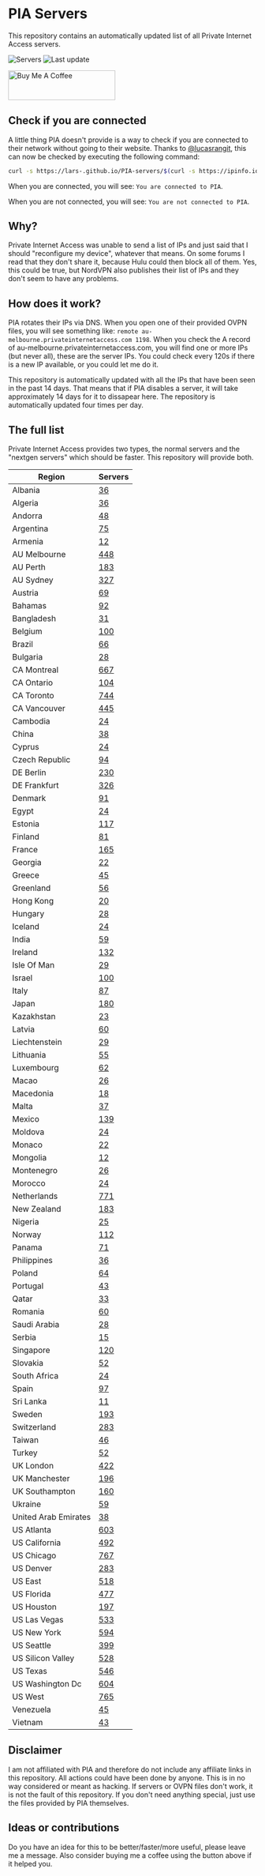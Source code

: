 # PIA Servers
This repository contains an automatically updated list of all Private Internet Access servers.

![Servers](https://img.shields.io/badge/servers-16652-brightgreen) ![Last update](https://img.shields.io/badge/last%20update-2024--12--27%2003%3A01%20CET-brightgreen)

<a href="https://www.buymeacoffee.com/Lars-" target="_blank"><img src="https://cdn.buymeacoffee.com/buttons/v2/default-orange.png" alt="Buy Me A Coffee" height="60" style="height: 60px !important;width: 217px !important;" ></a>

## Check if you are connected
A little thing PIA doesn't provide is a way to check if you are connected to their network without going to their website.
Thanks to [@lucasrangit](https://github.com/lucasrangit), this can now be checked by executing the following command:
```bash
curl -s https://lars-.github.io/PIA-servers/$(curl -s https://ipinfo.io/ip)
```

When you are connected, you will see: `You are connected to PIA`.

When you are not connected, you will see: `You are not connected to PIA`.

## Why?
Private Internet Access was unable to send a list of IPs and just said that I should "reconfigure my device", whatever that means.
On some forums I read that they don't share it, because Hulu could then block all of them. Yes, this could be true, but NordVPN also publishes their list of IPs and they don't seem to have any problems.

## How does it work?
PIA rotates their IPs via DNS. When you open one of their provided OVPN files, you will see something like:
`remote au-melbourne.privateinternetaccess.com 1198`. When you check the A record of au-melbourne.privateinternetaccess.com, you will find one or more IPs (but never all), these are the server IPs.
You could check every 120s if there is a new IP available, or you could let me do it.

This repository is automatically updated with all the IPs that have been seen in the past 14 days. That means that if PIA disables a server, it will take approximately 14 days for it to dissapear here.
The repository is automatically updated four times per day.

## The full list
Private Internet Access provides two types, the normal servers and the "nextgen servers" which should be faster. This repository will provide both.

Region | Servers
------ |--------
Albania | [36](https://github.com/Lars-/PIA-servers/tree/master/regions/Albania)
Algeria | [36](https://github.com/Lars-/PIA-servers/tree/master/regions/Algeria)
Andorra | [48](https://github.com/Lars-/PIA-servers/tree/master/regions/Andorra)
Argentina | [75](https://github.com/Lars-/PIA-servers/tree/master/regions/Argentina)
Armenia | [12](https://github.com/Lars-/PIA-servers/tree/master/regions/Armenia)
AU Melbourne | [448](https://github.com/Lars-/PIA-servers/tree/master/regions/AU%20Melbourne)
AU Perth | [183](https://github.com/Lars-/PIA-servers/tree/master/regions/AU%20Perth)
AU Sydney | [327](https://github.com/Lars-/PIA-servers/tree/master/regions/AU%20Sydney)
Austria | [69](https://github.com/Lars-/PIA-servers/tree/master/regions/Austria)
Bahamas | [92](https://github.com/Lars-/PIA-servers/tree/master/regions/Bahamas)
Bangladesh | [31](https://github.com/Lars-/PIA-servers/tree/master/regions/Bangladesh)
Belgium | [100](https://github.com/Lars-/PIA-servers/tree/master/regions/Belgium)
Brazil | [66](https://github.com/Lars-/PIA-servers/tree/master/regions/Brazil)
Bulgaria | [28](https://github.com/Lars-/PIA-servers/tree/master/regions/Bulgaria)
CA Montreal | [667](https://github.com/Lars-/PIA-servers/tree/master/regions/CA%20Montreal)
CA Ontario | [104](https://github.com/Lars-/PIA-servers/tree/master/regions/CA%20Ontario)
CA Toronto | [744](https://github.com/Lars-/PIA-servers/tree/master/regions/CA%20Toronto)
CA Vancouver | [445](https://github.com/Lars-/PIA-servers/tree/master/regions/CA%20Vancouver)
Cambodia | [24](https://github.com/Lars-/PIA-servers/tree/master/regions/Cambodia)
China | [38](https://github.com/Lars-/PIA-servers/tree/master/regions/China)
Cyprus | [24](https://github.com/Lars-/PIA-servers/tree/master/regions/Cyprus)
Czech Republic | [94](https://github.com/Lars-/PIA-servers/tree/master/regions/Czech%20Republic)
DE Berlin | [230](https://github.com/Lars-/PIA-servers/tree/master/regions/DE%20Berlin)
DE Frankfurt | [326](https://github.com/Lars-/PIA-servers/tree/master/regions/DE%20Frankfurt)
Denmark | [91](https://github.com/Lars-/PIA-servers/tree/master/regions/Denmark)
Egypt | [24](https://github.com/Lars-/PIA-servers/tree/master/regions/Egypt)
Estonia | [117](https://github.com/Lars-/PIA-servers/tree/master/regions/Estonia)
Finland | [81](https://github.com/Lars-/PIA-servers/tree/master/regions/Finland)
France | [165](https://github.com/Lars-/PIA-servers/tree/master/regions/France)
Georgia | [22](https://github.com/Lars-/PIA-servers/tree/master/regions/Georgia)
Greece | [45](https://github.com/Lars-/PIA-servers/tree/master/regions/Greece)
Greenland | [56](https://github.com/Lars-/PIA-servers/tree/master/regions/Greenland)
Hong Kong | [20](https://github.com/Lars-/PIA-servers/tree/master/regions/Hong%20Kong)
Hungary | [28](https://github.com/Lars-/PIA-servers/tree/master/regions/Hungary)
Iceland | [24](https://github.com/Lars-/PIA-servers/tree/master/regions/Iceland)
India | [59](https://github.com/Lars-/PIA-servers/tree/master/regions/India)
Ireland | [132](https://github.com/Lars-/PIA-servers/tree/master/regions/Ireland)
Isle Of Man | [29](https://github.com/Lars-/PIA-servers/tree/master/regions/Isle%20Of%20Man)
Israel | [100](https://github.com/Lars-/PIA-servers/tree/master/regions/Israel)
Italy | [87](https://github.com/Lars-/PIA-servers/tree/master/regions/Italy)
Japan | [180](https://github.com/Lars-/PIA-servers/tree/master/regions/Japan)
Kazakhstan | [23](https://github.com/Lars-/PIA-servers/tree/master/regions/Kazakhstan)
Latvia | [60](https://github.com/Lars-/PIA-servers/tree/master/regions/Latvia)
Liechtenstein | [29](https://github.com/Lars-/PIA-servers/tree/master/regions/Liechtenstein)
Lithuania | [55](https://github.com/Lars-/PIA-servers/tree/master/regions/Lithuania)
Luxembourg | [62](https://github.com/Lars-/PIA-servers/tree/master/regions/Luxembourg)
Macao | [26](https://github.com/Lars-/PIA-servers/tree/master/regions/Macao)
Macedonia | [18](https://github.com/Lars-/PIA-servers/tree/master/regions/Macedonia)
Malta | [37](https://github.com/Lars-/PIA-servers/tree/master/regions/Malta)
Mexico | [139](https://github.com/Lars-/PIA-servers/tree/master/regions/Mexico)
Moldova | [24](https://github.com/Lars-/PIA-servers/tree/master/regions/Moldova)
Monaco | [22](https://github.com/Lars-/PIA-servers/tree/master/regions/Monaco)
Mongolia | [12](https://github.com/Lars-/PIA-servers/tree/master/regions/Mongolia)
Montenegro | [26](https://github.com/Lars-/PIA-servers/tree/master/regions/Montenegro)
Morocco | [24](https://github.com/Lars-/PIA-servers/tree/master/regions/Morocco)
Netherlands | [771](https://github.com/Lars-/PIA-servers/tree/master/regions/Netherlands)
New Zealand | [183](https://github.com/Lars-/PIA-servers/tree/master/regions/New%20Zealand)
Nigeria | [25](https://github.com/Lars-/PIA-servers/tree/master/regions/Nigeria)
Norway | [112](https://github.com/Lars-/PIA-servers/tree/master/regions/Norway)
Panama | [71](https://github.com/Lars-/PIA-servers/tree/master/regions/Panama)
Philippines | [36](https://github.com/Lars-/PIA-servers/tree/master/regions/Philippines)
Poland | [64](https://github.com/Lars-/PIA-servers/tree/master/regions/Poland)
Portugal | [43](https://github.com/Lars-/PIA-servers/tree/master/regions/Portugal)
Qatar | [33](https://github.com/Lars-/PIA-servers/tree/master/regions/Qatar)
Romania | [60](https://github.com/Lars-/PIA-servers/tree/master/regions/Romania)
Saudi Arabia | [28](https://github.com/Lars-/PIA-servers/tree/master/regions/Saudi%20Arabia)
Serbia | [15](https://github.com/Lars-/PIA-servers/tree/master/regions/Serbia)
Singapore | [120](https://github.com/Lars-/PIA-servers/tree/master/regions/Singapore)
Slovakia | [52](https://github.com/Lars-/PIA-servers/tree/master/regions/Slovakia)
South Africa | [24](https://github.com/Lars-/PIA-servers/tree/master/regions/South%20Africa)
Spain | [97](https://github.com/Lars-/PIA-servers/tree/master/regions/Spain)
Sri Lanka | [11](https://github.com/Lars-/PIA-servers/tree/master/regions/Sri%20Lanka)
Sweden | [193](https://github.com/Lars-/PIA-servers/tree/master/regions/Sweden)
Switzerland | [283](https://github.com/Lars-/PIA-servers/tree/master/regions/Switzerland)
Taiwan | [46](https://github.com/Lars-/PIA-servers/tree/master/regions/Taiwan)
Turkey | [52](https://github.com/Lars-/PIA-servers/tree/master/regions/Turkey)
UK London | [422](https://github.com/Lars-/PIA-servers/tree/master/regions/UK%20London)
UK Manchester | [196](https://github.com/Lars-/PIA-servers/tree/master/regions/UK%20Manchester)
UK Southampton | [160](https://github.com/Lars-/PIA-servers/tree/master/regions/UK%20Southampton)
Ukraine | [59](https://github.com/Lars-/PIA-servers/tree/master/regions/Ukraine)
United Arab Emirates | [38](https://github.com/Lars-/PIA-servers/tree/master/regions/United%20Arab%20Emirates)
US Atlanta | [603](https://github.com/Lars-/PIA-servers/tree/master/regions/US%20Atlanta)
US California | [492](https://github.com/Lars-/PIA-servers/tree/master/regions/US%20California)
US Chicago | [767](https://github.com/Lars-/PIA-servers/tree/master/regions/US%20Chicago)
US Denver | [283](https://github.com/Lars-/PIA-servers/tree/master/regions/US%20Denver)
US East | [518](https://github.com/Lars-/PIA-servers/tree/master/regions/US%20East)
US Florida | [477](https://github.com/Lars-/PIA-servers/tree/master/regions/US%20Florida)
US Houston | [197](https://github.com/Lars-/PIA-servers/tree/master/regions/US%20Houston)
US Las Vegas | [533](https://github.com/Lars-/PIA-servers/tree/master/regions/US%20Las%20Vegas)
US New York | [594](https://github.com/Lars-/PIA-servers/tree/master/regions/US%20New%20York)
US Seattle | [399](https://github.com/Lars-/PIA-servers/tree/master/regions/US%20Seattle)
US Silicon Valley | [528](https://github.com/Lars-/PIA-servers/tree/master/regions/US%20Silicon%20Valley)
US Texas | [546](https://github.com/Lars-/PIA-servers/tree/master/regions/US%20Texas)
US Washington Dc | [604](https://github.com/Lars-/PIA-servers/tree/master/regions/US%20Washington%20Dc)
US West | [765](https://github.com/Lars-/PIA-servers/tree/master/regions/US%20West)
Venezuela | [45](https://github.com/Lars-/PIA-servers/tree/master/regions/Venezuela)
Vietnam | [43](https://github.com/Lars-/PIA-servers/tree/master/regions/Vietnam)


## Disclaimer
I am not affiliated with PIA and therefore do not include any affiliate links in this repository.
All actions could have been done by anyone. This is in no way considered or meant as hacking.
If servers or OVPN files don't work, it is not the fault of this repository. If you don't need anything special, just use the files provided by PIA themselves.

## Ideas or contributions
Do you have an idea for this to be better/faster/more useful, please leave me a message. Also consider buying me a coffee using the button above if it helped you.
